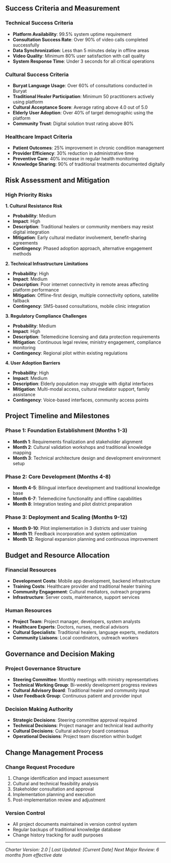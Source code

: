 ## Success Criteria and Measurement

### Technical Success Criteria
- **Platform Availability**: 99.5% system uptime requirement
- **Consultation Success Rate**: Over 90% of video calls completed successfully
- **Data Synchronization**: Less than 5 minutes delay in offline areas
- **Video Quality**: Minimum 80% user satisfaction with call quality
- **System Response Time**: Under 3 seconds for all critical operations

### Cultural Success Criteria
- **Buryat Language Usage**: Over 60% of consultations conducted in Buryat
- **Traditional Healer Participation**: Minimum 50 practitioners actively using platform
- **Cultural Acceptance Score**: Average rating above 4.0 out of 5.0
- **Elderly User Adoption**: Over 40% of target demographic using the platform
- **Community Trust**: Digital solution trust rating above 80%

### Healthcare Impact Criteria
- **Patient Outcomes**: 25% improvement in chronic condition management
- **Provider Efficiency**: 30% reduction in administrative time
- **Preventive Care**: 40% increase in regular health monitoring
- **Knowledge Sharing**: 90% of traditional treatments documented digitally

## Risk Assessment and Mitigation

### High Priority Risks

**1. Cultural Resistance Risk**
- **Probability**: Medium
- **Impact**: High
- **Description**: Traditional healers or community members may resist digital integration
- **Mitigation**: Early cultural mediator involvement, benefit-sharing agreements
- **Contingency**: Phased adoption approach, alternative engagement methods

**2. Technical Infrastructure Limitations**
- **Probability**: High
- **Impact**: Medium
- **Description**: Poor internet connectivity in remote areas affecting platform performance
- **Mitigation**: Offline-first design, multiple connectivity options, satellite fallback
- **Contingency**: SMS-based consultations, mobile clinic integration

**3. Regulatory Compliance Challenges**
- **Probability**: Medium
- **Impact**: High
- **Description**: Telemedicine licensing and data protection requirements
- **Mitigation**: Continuous legal review, ministry engagement, compliance monitoring
- **Contingency**: Regional pilot within existing regulations

**4. User Adoption Barriers**
- **Probability**: High
- **Impact**: Medium
- **Description**: Elderly population may struggle with digital interfaces
- **Mitigation**: Multi-modal access, cultural mediator support, family assistance
- **Contingency**: Voice-based interfaces, community access points

## Project Timeline and Milestones

### Phase 1: Foundation Establishment (Months 1-3)
- **Month 1**: Requirements finalization and stakeholder alignment
- **Month 2**: Cultural validation workshops and traditional knowledge mapping
- **Month 3**: Technical architecture design and development environment setup

### Phase 2: Core Development (Months 4-8)
- **Month 4-5**: Bilingual interface development and traditional knowledge base
- **Month 6-7**: Telemedicine functionality and offline capabilities
- **Month 8**: Integration testing and pilot district preparation

### Phase 3: Deployment and Scaling (Months 9-12)
- **Month 9-10**: Pilot implementation in 3 districts and user training
- **Month 11**: Feedback incorporation and system optimization
- **Month 12**: Regional expansion planning and continuous improvement

## Budget and Resource Allocation

### Financial Resources
- **Development Costs**: Mobile app development, backend infrastructure
- **Training Costs**: Healthcare provider and traditional healer training
- **Community Engagement**: Cultural mediators, outreach programs
- **Infrastructure**: Server costs, maintenance, support services

### Human Resources
- **Project Team**: Project manager, developers, system analysts
- **Healthcare Experts**: Doctors, nurses, medical advisors
- **Cultural Specialists**: Traditional healers, language experts, mediators
- **Community Liaisons**: Local coordinators, outreach workers

## Governance and Decision Making

### Project Governance Structure
- **Steering Committee**: Monthly meetings with ministry representatives
- **Technical Working Group**: Bi-weekly development progress reviews
- **Cultural Advisory Board**: Traditional healer and community input
- **User Feedback Group**: Continuous patient and provider input

### Decision Making Authority
- **Strategic Decisions**: Steering committee approval required
- **Technical Decisions**: Project manager and technical lead authority
- **Cultural Decisions**: Cultural advisory board consensus
- **Operational Decisions**: Project team discretion within budget

## Change Management Process

### Change Request Procedure
1. Change identification and impact assessment
2. Cultural and technical feasibility analysis
3. Stakeholder consultation and approval
4. Implementation planning and execution
5. Post-implementation review and adjustment

### Version Control
- All project documents maintained in version control system
- Regular backups of traditional knowledge database
- Change history tracking for audit purposes

---
*Charter Version: 2.0 | Last Updated: [Current Date]*
*Next Major Review: 6 months from effective date*
